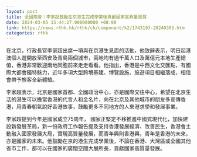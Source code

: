 ```yaml
---
layout: post
title: 全國兩會｜李家超鼓勵在京港生完成學業後貢獻國家高質量發展
date: 2024-03-05 15:44:27.000000000 +08:00
link: https://news.rthk.hk/rthk/ch/component/k2/1743193-20240305.htm
categories: rthk
---
```


在北京，行政長官李家超出席一項與在京港生見面的活動，他致辭表示，明日起港澳個人遊開放至西安及青島兩個城市，兩地均有過千萬人口及萬億元本地生產總值，香港非常歡迎兩地同胞前來走走看看。他指出，香港是中西文化交匯點，有國際大都會獨特魅力，近年多項大型跨境基建、博覽設施、旅遊項目相繼落成，相信會帶予旅客全新體驗。

李家超表示，北京是國家首都、全國政治中心，亦是國際交往中心，希望在北京生活的港生可以擔當香港的代言人和金名片，向在北京及其他城市的朋友多宣傳香港，用青春朝氣說好香港故事，鼓勵更多不同地方的人來港求學和發展事業。

李家超提到今年是國家成立75周年， 國家正堅定不移推進中國式現代化，加快建設新發展革局，新一份政府工作報告提及支持香港發展經濟、改善民生，香港會主動融入國家發展大局，實現高質量發展，而青年興則香港興，青年是香港的未來，亦是國家的未來。他鼓勵在京的港生完成學業後，不論在香港、大灣區或全國其他省市工作，都可以在國家的廣闊空間大展所長，貢獻國家高質量發展。
